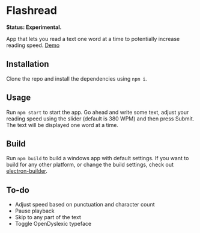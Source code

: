 Flashread
===============
**Status: Experimental.**

App that lets you read a text one word at a time to potentially increase reading speed.
[Demo](https://media.giphy.com/media/Su1DmZ2ohfQjbVIGDo/source.gif)

## Installation
Clone the repo and install the dependencies using `npm i`.

## Usage
Run `npm start` to start the app. Go ahead and write some text, adjust your reading speed using the slider (default is 380 WPM) and then press Submit. The text will be displayed one word at a time.

## Build
Run `npm build` to build a windows app with default settings. If you want to build for any other platform, or change the build settings, check out [electron-builder](https://www.electron.build/).

## To-do
- Adjust speed based on punctuation and character count
- Pause playback
- Skip to any part of the text
- Toggle OpenDyslexic typeface
